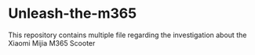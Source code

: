 # Unleash-the-m365
This repository contains multiple file regarding the investigation about the Xiaomi Mijia M365 Scooter
